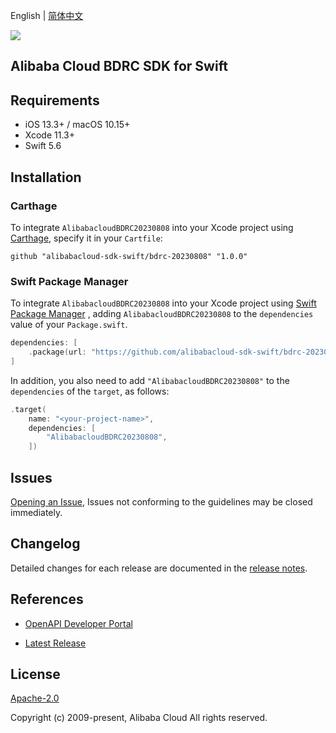 English | [简体中文](README-CN.md)

![](https://aliyunsdk-pages.alicdn.com/icons/AlibabaCloud.svg)

## Alibaba Cloud BDRC SDK for Swift

## Requirements

- iOS 13.3+ / macOS 10.15+
- Xcode 11.3+
- Swift 5.6

## Installation

### Carthage

To integrate `AlibabacloudBDRC20230808` into your Xcode project using [Carthage](https://github.com/Carthage/Carthage), specify it in your `Cartfile`:

```ogdl
github "alibabacloud-sdk-swift/bdrc-20230808" "1.0.0"
```

### Swift Package Manager

To integrate `AlibabacloudBDRC20230808` into your Xcode project using [Swift Package Manager](https://swift.org/package-manager/) , adding `AlibabacloudBDRC20230808` to the `dependencies` value of your `Package.swift`.

```swift
dependencies: [
    .package(url: "https://github.com/alibabacloud-sdk-swift/bdrc-20230808.git", from: "1.0.0")
]
```

In addition, you also need to add `"AlibabacloudBDRC20230808"` to the `dependencies` of the `target`, as follows:

```swift
.target(
    name: "<your-project-name>",
    dependencies: [
        "AlibabacloudBDRC20230808",
    ])
```

## Issues

[Opening an Issue](https://github.com/alibabacloud-sdk-swift/bdrc-20230808/issues/new), Issues not conforming to the guidelines may be closed immediately.

## Changelog

Detailed changes for each release are documented in the [release notes](./ChangeLog.txt).

## References

* [OpenAPI Developer Portal](https://next.api.alibabacloud.com/home)
- [Latest Release](https://github.com/alibabacloud-sdk-swift/bdrc-20230808)

## License

[Apache-2.0](http://www.apache.org/licenses/LICENSE-2.0)

Copyright (c) 2009-present, Alibaba Cloud All rights reserved.
